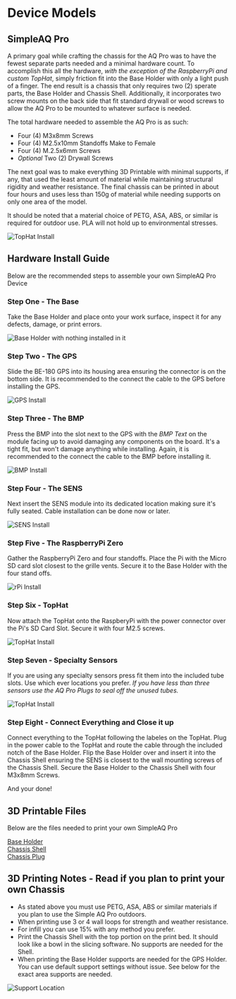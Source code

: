 # Device Models

## SimpleAQ Pro

A primary goal while crafting the chassis for the AQ Pro was to have the fewest separate parts needed and a minimal hardware count. To accomplish this all the hardware, _with the exception of the RaspberryPi and custom TopHat_, simply friction fit into the Base Holder with only a light push of a finger. The end result is a chassis that only requires two (2) sperate parts, the Base Holder and Chassis Shell. Additionally, it incorporates two screw mounts on the back side that fit standard drywall or wood screws to allow the AQ Pro to be mounted to whatever surface is needed.

The total hardware needed to assemble the AQ Pro is as such:

- Four (4) M3x8mm Screws
- Four (4) M2.5x10mm Standoffs Make to Female
- Four (4) M.2.5x6mm Screws
- _Optional_ Two (2) Drywall Screws

The next goal was to make everything 3D Printable with minimal supports, if any, that used the least amount of material while maintaining structural rigidity and weather resistance. The final chassis can be printed in about four hours and uses less than 150g of material while needing supports on only one area of the model. 

It should be noted that a material choice of PETG, ASA, ABS, or similar is required for outdoor use. PLA will not hold up to environmental stresses.

![TopHat Install](/assets/08.jpg)

## Hardware Install Guide

Below are the recommended steps to assemble your own SimpleAQ Pro Device

### Step One - The Base

Take the Base Holder and place onto your work surface, inspect it for any defects, damage, or print errors.

![Base Holder with nothing installed in it](/assets/01.jpg)

### Step Two - The GPS

Slide the BE-180 GPS into its housing area ensuring the connector is on the bottom side. It is recommended to the connect the cable to the GPS before installing the GPS.

![GPS Install](/assets/02.jpg)

### Step Three - The BMP

Press the BMP into the slot next to the GPS with the _BMP Text_ on the module facing up to avoid damaging any components on the board. It's a tight fit, but won't damage anything while installing. Again, it is recommended to the connect the cable to the BMP before installing it.

![BMP Install](/assets/03.jpg)

### Step Four - The SENS

Next insert the SENS module into its dedicated location making sure it's fully seated. Cable installation can be done now or later.

![SENS Install](/assets/04.jpg)

### Step Five - The RaspberryPi Zero

Gather the RaspberryPi Zero and four standoffs. Place the Pi with the Micro SD card slot closest to the grille vents. Secure it to the Base Holder with the four stand offs.

![rPi Install](/assets/05.jpg)

### Step Six - TopHat

Now attach the TopHat onto the RaspberyPi with the power connector over the Pi's SD Card Slot. Secure it with four M2.5 screws.

![TopHat Install](/assets/06.jpg)

### Step Seven - Specialty Sensors

If you are using any specialty sensors press fit them into the included tube slots. Use which ever locations you prefer. 
_If you have less than three sensors use the AQ Pro Plugs to seal off the unused tubes._

![TopHat Install](/assets/07.jpg)

### Step Eight - Connect Everything and Close it up

Connect everything to the TopHat following the labeles on the TopHat. Plug in the power cable to the TopHat and route the cable through the included notch of the Base Holder. Flip the Base Holder over and insert it into the Chassis Shell ensuring the SENS is closest to the wall mounting screws of the Chassis Shell. Secure the Base Holder to the Chassis Shell with four M3x8mm Screws.

And your done!

## 3D Printable Files

Below are the files needed to print your own SimpleAQ Pro

[Base Holder](https://github.com/simpleairquality/Device-Models/blob/main/assets/Base%20Holder.step)<br/>
[Chassis Shell](https://github.com/simpleairquality/Device-Models/blob/main/assets/Chassis%20Shell.step)<br/>
[Chassis Plug](https://github.com/simpleairquality/Device-Models/blob/main/assets/Plug.step)<br/>


## 3D Printing Notes - Read if you plan to print your own Chassis

- As stated above you must use PETG, ASA, ABS or similar materials if you plan to use the Simple AQ Pro outdoors.
- When printing use 3 or 4 wall loops for strength and weather resistance.
- For infill you can use 15% with any method you prefer.
- Print the Chassis Shell with the top portion on the print bed. It should look like a bowl in the slicing software. No supports are needed for the Shell.
- When printing the Base Holder supports are needed for the GPS Holder. You can use default support settings without issue. See below for the exact area supports are needed.

![Support Location](/assets/10.jpg)
